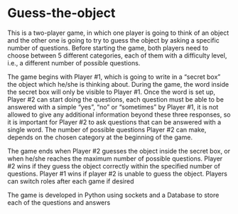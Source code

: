 # Guess-the-object

This is a two-player game, in which one player is going to think of an object and the other one is going to try to guess the object by asking a specific number of questions.
Before starting the game, both players need to choose between 5 different categories, each of them with a difficulty level, i.e., a different number of possible questions.

The game begins with Player #1, which is going to write in a “secret box” the object which he/she is thinking about. During the game, the word inside the secret box will only be visible to Player #1. 
Once the word is set up, Player #2 can start doing the questions, each question must be able to be answered with a simple “yes”, “no” or “sometimes” by Player #1, it is not allowed to give any additional information beyond these three responses, so it is important for Player #2 to ask questions that can be answered with a single word. The number of possible questions Player #2 can make, depends on the chosen category at the beginning of the game.

The game ends when Player #2 guesses the object inside the secret box, or when he/she reaches the maximum number of possible questions.
Player #2 wins if they guess the object correctly within the specified number of questions.
Player #1 wins if player #2 is unable to guess the object.
Players can switch roles after each game if desired

The game is developed in Python using sockets and a Database to store each of the questions and answers

